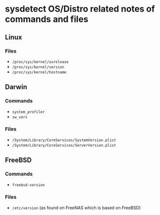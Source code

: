 # sysdetect OS/Distro related notes of commands and files

## Linux

### Files

* `/proc/sys/kernel/osrelease`
* `/proc/sys/kernel/version`
* `/proc/sys/kernel/hostname`

## Darwin

### Commands

* `system_profiler`
* `sw_vers`

### Files

* `/System/Library/CoreServices/SystemVersion.plist`
* `/System/Library/CoreServices/ServerVersion.plist`

## FreeBSD

### Commands

* `freebsd-version`

### Files

* `/etc/version` (as found on FreeNAS which is based on FreeBSD)

